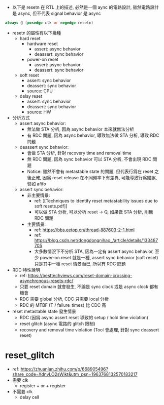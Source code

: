 
- 以下是 resetn 在 RTL 上的描述, 必然是一個 aync 的電路設計, 雖然電路設計是 async, 但不代表 signal behavior 是 async
```verilog
always @ (posedge clk or negedge resetn)
```
- resetn 的屬性有以下幾種
	- hard reset
		- hardware reset
			- assert: async behavior
			- deassert: sync behavior
		- power-on reset
			- assert: async behavior
			- deassert: sync behavior
	- soft reset
		- assert: sync behavior
		- deassert: sync behavior
		- source: CPU
	- delay reset
		- assert: sync behavior
		- deassert: sync behavior
		- source: HW
- 分析方式
	- assert async behavior:
		- 無法做 STA 分析, 因為 async behavior 本來就無法分析
		- 有 RDC 問題, 因為 async behavior, 導致無法做 STA 分析, 導致 RDC 問題
	- deassert sync behavior:
		- 會做 STA 分析, 針對 recovery time and removal time
		- 無 RDC 問題, 因為 sync behavior 可以 STA 分析, 不會出現 RDC 問題
		- Notice: 雖然不會有 metastable state 的問題, 但代表行爲在 reset 之後正確, 因爲 reset release 在不同頻率下有差異, 可能導致行爲錯誤, 譬如 afifo
	- assert sync behavior:
		- 非主要情景:
			- ref: [[Techniques to identify reset metastability issues due to soft resets.pdf]]
			- 可以做 STA 分析, 可以分析 reset -> Q, 如果做 STA 分析, 則無 RDC 問題
		- 主要情景: 
			- ref: https://bbs.eetop.cn/thread-887603-2-1.html
			- ref: https://blog.csdn.net/dongdongnihao_/article/details/133487705
			- 大多數情況下不分析 STA, 因為一定有 assert async behavior, 至少 power-on reset 就是一種, assert sync behavior (soft reset) 只是其中一種 reset 情景而已, 所以有 RDC 問題
- RDC 特性說明
	- ref: https://besttechviews.com/reset-domain-crossing-asynchronous-resets-rdc/
	- 只要 reset domain 就會發生, 不論是 sync clock 或是 async clock 都有機會
	- RDC 需要 global 分析, CDC 只需要 local 分析
	- RDC 的 MTBF (T / failure_times) 比 CDC 高
- reset metastable state 發生情景
	- RDC (因爲 async assert reset 導致的 setup / hold time violation)
	- reset glitch (async 電路的 glitch 限制)
	- recovery and removal time violation (Tool 會處理, 針對 sync deassert reset)
# reset_glitch

- ref: https://zhuanlan.zhihu.com/p/668905496?share_code=XdnvLO2sWikt&utm_psn=1963768132570183217
- 需要 clk
	- register + or + register
- 不需要 clk
	- delay cell